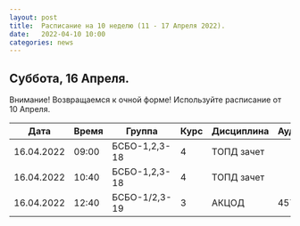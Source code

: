 ```yaml
---
layout: post
title:  Расписание на 10 неделю (11 - 17 Апреля 2022).
date:   2022-04-10 10:00
categories: news
---
```



## Суббота, 16 Апреля.
Внимание! Возвращаемся к очной форме! Используйте расписание от 10 Апреля.

| Дата          | Время   | Группа               | Курс | Дисциплина  | Аудитория | Материалы |
| ------------- | ------- | -------------------- | ---- | ----------- | --------- | --------- |
|16.04.2022     |09:00    |БСБО-1,2,3-18         |4     |ТОПД зачет   |           |           |
|16.04.2022     |10:40    |БСБО-1,2,3-18         |4     |ТОПД зачет   |           |           |
|16.04.2022     |12:40    |БСБО-1/2,3-19         |3     |АКЦОД        | 457       |           |


